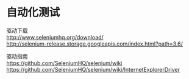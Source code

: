 <h1>自动化测试</h1>


驱动下载<br/>
http://www.seleniumhq.org/download/<br/>
http://selenium-release.storage.googleapis.com/index.html?path=3.6/<br/>


驱动指南<br/>
https://github.com/SeleniumHQ/selenium/wiki<br/>
https://github.com/SeleniumHQ/selenium/wiki/InternetExplorerDriver<br/>
